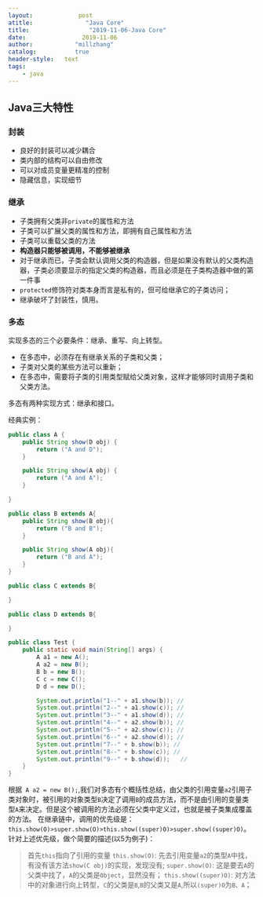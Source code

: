 ```yaml
---
layout:             post
atitle:               "Java Core"
title:                 "2019-11-06-Java Core"
date:                2019-11-06
author:            "millzhang"
catalog:           true
header-style:   text
tags:
    - java
---
```


## Java三大特性

###  封装

- 良好的封装可以减少耦合
- 类内部的结构可以自由修改
- 可以对成员变量更精准的控制
- 隐藏信息，实现细节

### 继承

- 子类拥有父类非`private`的属性和方法
- 子类可以扩展父类的属性和方法，即拥有自己属性和方法
- 子类可以重载父类的方法
- **构造器只能够被调用，不能够被继承**
- 对于继承而已，子类会默认调用父类的构造器，但是如果没有默认的父类构造器，子类必须要显示的指定父类的构造器，而且必须是在子类构造器中做的第一件事
- `protected`修饰符对类本身而言是私有的，但可给继承它的子类访问；
- 继承破坏了封装性，慎用。

### 多态

实现多态的三个必要条件：继承、重写、向上转型。

- 在多态中，必须存在有继承关系的子类和父类；
- 子类对父类的某些方法可以重新；
- 在多态中，需要将子类的引用类型赋给父类对象，这样才能够同时调用子类和父类方法。

多态有两种实现方式：继承和接口。

经典实例：

```java
public class A {
    public String show(D obj) {
        return ("A and D");
    }

    public String show(A obj) {
        return ("A and A");
    }

}

public class B extends A{
    public String show(B obj){
        return ("B and B");
    }

    public String show(A obj){
        return ("B and A");
    }
}

public class C extends B{

}

public class D extends B{

}

public class Test {
    public static void main(String[] args) {
        A a1 = new A();
        A a2 = new B();
        B b = new B();
        C c = new C();
        D d = new D();

        System.out.println("1--" + a1.show(b)); //
        System.out.println("2--" + a1.show(c)); //
        System.out.println("3--" + a1.show(d)); //
        System.out.println("4--" + a2.show(b)); //
        System.out.println("5--" + a2.show(c)); //
        System.out.println("6--" + a2.show(d)); //
        System.out.println("7--" + b.show(b)); //
        System.out.println("8--" + b.show(c)); //
        System.out.println("9--" + b.show(d));   //   
    }
}
```

根据` A a2 = new B();`,我们对多态有个概括性总结，由父类的引用变量`a2`引用子类对象时，被引用的对象类型`B`决定了调用`B`的成员方法，而不是由引用的变量类型`A`来决定。但是这个被调用的方法必须在父类中定义过，也就是被子类集成覆盖的方法。
在继承链中，调用的优先级是：`this.show(O)>super.show(O)>this.show((super)O)>super.show((super)O)`。
针对上述优先级，做个简要的描述(以5为例子)：
> 首先`this`指向了引用的变量
> `this.show(O)`: 先去引用变量`a2`的类型`A`中找，有没有该方法`show(C obj)`的实现，发现没有;
> `super.show(O)`: 这是要去`A`的父类中找了，`A`的父类是`Object`，显然没有；
> `this.show((super)O)`: 对方法中的对象进行向上转型，`C`的父类是`B`,`B`的父类又是`A`,所以`(super)O`为`B、A`；